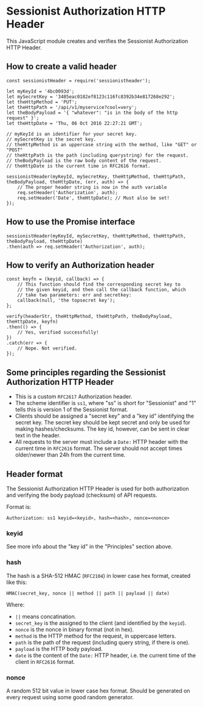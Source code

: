 Sessionist Authorization HTTP Header
=====================================

This JavaScript module creates and verifies the Sessionist Authorization HTTP
Header.

How to create a valid header
-----------------------------

	const sessionistHeader = require('sessionistheader');

	let myKeyId = '4bc0093d';
	let mySecretKey = '3485eac0182ef8123c116fc8392b34e817268e292';
	let theHttpMethod = 'PUT';
	let theHttpPath = '/api/v1/myservice?cool=very';
	let theBodyPayload = '{ "whatever": "is in the body of the http request" }';
	let theHttpDate = 'Thu, 06 Oct 2016 22:27:21 GMT';

	// myKeyId is an identifier for your secret key.
	// mySecretKey is the secret key.
	// theHttpMethod is an uppercase string with the method, like "GET" or "POST"
	// theHttpPath is the path (including querystring) for the request.
	// theBodyPayload is the raw body content of the request.
	// theHttpDate is the current time in RFC2616 format.

	sessionistHeader(myKeyId, mySecretKey, theHttpMethod, theHttpPath, theBodyPayload, theHttpDate, (err, auth) => {
		// The proper header string is now in the auth variable
		req.setHeader('Authorization', auth);
		req.setHeader('Date', theHttpDate); // Must also be set!
	});


How to use the Promise interface
---------------------------------

	sessionistHeader(myKeyId, mySecretKey, theHttpMethod, theHttpPath, theBodyPayload, theHttpDate)
	.then(auth => req.setHeader('Authorization', auth);

How to verify an Authorization header
--------------------------------------

	const keyfn = (keyid, callback) => {
		// This function should find the corresponding secret key to
		// the given keyid, and then call the callback function, which
		// take two parameters: err and secretkey:
		callback(null, 'the topsecret key');
	};

	verify(headerStr, theHttpMethod, theHttpPath, theBodyPayload, theHttpDate, keyfn)
	.then(() => {
		// Yes, verified successfully!
	})
	.catch(err => {
		// Nope. Not verified.
	});


Some principles regarding the Sessionist Authorization HTTP Header
-------------------------------------------------------------------

* This is a custom `RFC2617` Authorization header.
* The scheme identifier is `ss1`, where "ss" is short for "Sessionist"
and "1" tells this is version 1 of the Sessionist format.
* Clients should be assigned a "secret key" and a "key id" identifying the
secret key. The secret key should be kept secret and only be used for making
hashes/checksums. The key id, however, can be sent in clear text in the
header.
* All requests to the server must include a `Date:` HTTP header with the
current time in `RFC2616` format. The server should not accept times
older/newer than 24h from the current time.

Header format
--------------

The Sessionist Authorization HTTP Header is used for both authorization and
verifying the body payload (checksum) of API requests.

Format is:

	Authorization: ss1 keyid=<keyid>, hash=<hash>, nonce=<nonce>

### keyid

See more info about the "key id" in the "Principles" section above.

### hash

The hash is a SHA-512 HMAC (`RFC2104`) in lower case hex format,
created like this:

	HMAC(secret_key, nonce || method || path || payload || date)

Where:

* `||` means concatination.
* `secret_key` is the assigned to the client (and identified by the `keyid`).
* `nonce` is the nonce in binary format (not in hex).
* `method` is the HTTP method for the request, in uppercase letters.
* `path` is the path of the request (including query string, if there is one).
* `payload` is the HTTP body payload.
* `date` is the content of the `Date:` HTTP header, i.e. the current time of
  the client in `RFC2616` format.

### nonce 

A random 512 bit value in lower case hex format. Should be generated on every
request using some good random generator.


